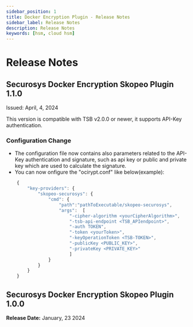 ```yaml
---
sidebar_position: 1
title: Docker Encryption Plugin - Release Notes
sidebar_label: Release Notes
description: Release Notes
keywords: [hsm, cloud hsm]
---
```


# Release Notes

## Securosys Docker Encryption Skopeo Plugin 1.1.0
Issued: April, 4, 2024

This version is compatible with TSB v2.0.0 or newer, it supports API-Key authentication.

### Configuration Change

- The configuration file now contains also parameters related to the API-Key authentication and signature, such as api key or public and private key which are used to calculate the signature.
- You can now onfigure the "ocirypt.conf" like below(example):

```js
    {
        "key-providers": {
            "skopeo-securosys": {
                "cmd": {
                    "path":"pathToExecutable/skopeo-securosys",
                    "args":  [
                        "-cipher-algorithm <yourCipherAlgorithm>", 
                        "-tsb-api-endpoint <TSB_APIendpoint>", 
                        "-auth TOKEN", 
                        "-token <yourToken>",
                        "-keyOperationToken <TSB-TOKEN>",
                        "-publicKey <PUBLIC_KEY>",
                        "-privateKey <PRIVATE_KEY>"
                        ]
                }
            }
        }
    }
```

## Securosys Docker Encryption Skopeo Plugin 1.0.0

**Release Date:** January, 23 2024
